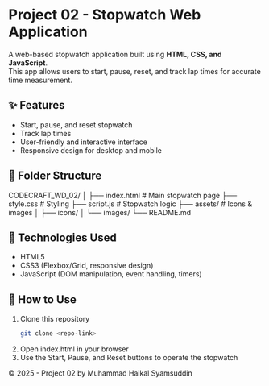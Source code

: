 # Project 02 - Stopwatch Web Application

A web-based stopwatch application built using **HTML, CSS, and JavaScript**.  
This app allows users to start, pause, reset, and track lap times for accurate time measurement.

## ✨ Features
- Start, pause, and reset stopwatch  
- Track lap times  
- User-friendly and interactive interface  
- Responsive design for desktop and mobile  

## 📂 Folder Structure
CODECRAFT_WD_02/
│
├── index.html # Main stopwatch page
├── style.css # Styling
├── script.js # Stopwatch logic
├── assets/ # Icons & images
│ ├── icons/
│ └── images/
└── README.md

## 🔧 Technologies Used
- HTML5  
- CSS3 (Flexbox/Grid, responsive design)  
- JavaScript (DOM manipulation, event handling, timers)  

## 🚀 How to Use
1. Clone this repository  
   ```bash
   git clone <repo-link>
2. Open index.html in your browser
3. Use the Start, Pause, and Reset buttons to operate the stopwatch

© 2025 - Project 02 by Muhammad Haikal Syamsuddin
